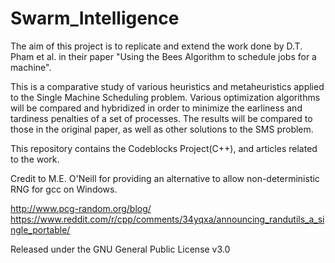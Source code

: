 # Swarm_Intelligence

The aim of this project is to replicate and extend the work done by D.T. Pham et al. in their paper "Using the Bees Algorithm to schedule jobs for a machine". 


This is a comparative study of various heuristics and metaheuristics applied to the Single Machine Scheduling problem. Various optimization algorithms will be compared and hybridized in order to minimize the earliness and tardiness penalties of a set of processes.
The results will be compared to those in the original paper, as well as other solutions to the SMS problem.

This repository contains the Codeblocks Project(C++), and articles related to the work.

Credit to M.E. O'Neill for providing an alternative to allow non-deterministic RNG for gcc on Windows.

http://www.pcg-random.org/blog/ 
https://www.reddit.com/r/cpp/comments/34yqxa/announcing_randutils_a_single_portable/


Released under the GNU General Public License v3.0
